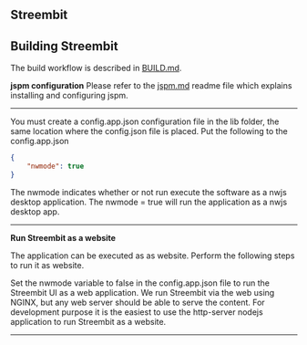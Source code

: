 ## Streembit 

Building Streembit
-----------------

The build workflow is described in [BUILD.md](BUILD.md).


**jspm configuration**
Please refer to the [jspm.md](jspm.md) readme file which explains installing and configuring jspm.

---------------

You must create a config.app.json configuration file in the lib folder, the same location where the config.json file is placed.
Put the following to the config.app.json
```json
{
    "nwmode": true
}
```

The nwmode indicates whether or not run execute the software as a nwjs desktop application. The nwmode = true will run the application as a nwjs desktop app.

---------------

**Run Streembit as a website** 

The application can be executed as as website. Perform the following steps to run it as website.

Set the nwmode variable to false in the config.app.json file to run the Streembit UI as a web application. We run Streembit via the web using NGINX, but any web server should be able to serve the content. For development purpose it is the easiest to use the http-server nodejs application to run Streembit as a website.


---------------

